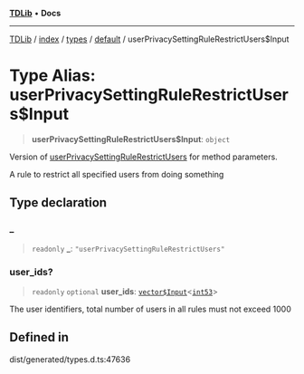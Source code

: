 [**TDLib**](../../../../../../README.md) • **Docs**

***

[TDLib](../../../../../../modules.md) / [index](../../../../../README.md) / [types](../../../README.md) / [default](../README.md) / userPrivacySettingRuleRestrictUsers$Input

# Type Alias: userPrivacySettingRuleRestrictUsers$Input

> **userPrivacySettingRuleRestrictUsers$Input**: `object`

Version of [userPrivacySettingRuleRestrictUsers](userPrivacySettingRuleRestrictUsers.md) for method parameters.

A rule to restrict all specified users from doing something

## Type declaration

### \_

> `readonly` **\_**: `"userPrivacySettingRuleRestrictUsers"`

### user\_ids?

> `readonly` `optional` **user\_ids**: [`vector$Input`](vector$Input.md)\<[`int53`](int53.md)\>

The user identifiers, total number of users in all rules must not exceed 1000

## Defined in

dist/generated/types.d.ts:47636
